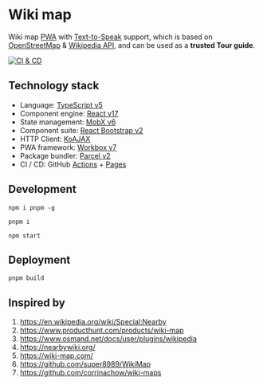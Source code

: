 # Wiki map

Wiki map [PWA][4] with [Text-to-Speak][5] support, which is based on [OpenStreetMap][14] & [Wikipedia API][15], and can be used as a **trusted Tour guide**.

[![CI & CD](https://github.com/Open-Source-Bazaar/Wiki-map/actions/workflows/main.yml/badge.svg)][7]

## Technology stack

-   Language: [TypeScript v5][2]
-   Component engine: [React v17][1]
-   State management: [MobX v6][3]
-   Component suite: [React Bootstrap v2][8]
-   HTTP Client: [KoAJAX][9]
-   PWA framework: [Workbox v7][10]
-   Package bundler: [Parcel v2][11]
-   CI / CD: GitHub [Actions][12] + [Pages][13]

## Development

```shell
npm i pnpm -g

pnpm i

npm start
```

## Deployment

```shell
pnpm build
```

## Inspired by

1. https://en.wikipedia.org/wiki/Special:Nearby
2. https://www.producthunt.com/products/wiki-map
3. https://www.osmand.net/docs/user/plugins/wikipedia
4. https://nearbywiki.org/
5. https://wiki-map.com/
6. https://github.com/super8989/WikiMap
7. https://github.com/corrinachow/wiki-maps

[1]: https://react.dev/
[2]: https://www.typescriptlang.org/
[3]: https://mobx.js.org/
[4]: https://web.dev/progressive-web-apps/
[5]: https://developer.mozilla.org/en-US/docs/Web/API/Web_Speech_API
[7]: https://github.com/Open-Source-Bazaar/Wiki-map/actions/workflows/main.yml
[8]: https://react-bootstrap.github.io/
[9]: https://github.com/EasyWebApp/KoAJAX
[10]: https://developers.google.com/web/tools/workbox
[11]: https://parceljs.org
[12]: https://github.com/features/actions
[13]: https://pages.github.com/
[14]: https://www.openstreetmap.org/
[15]: https://www.mediawiki.org/wiki/API:Main_page
